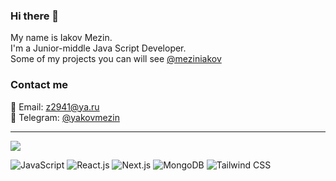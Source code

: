 ### Hi there 👋

My name is Iakov Mezin.
<br>I'm a Junior-middle Java Script Developer.
<br>
Some of my projects you can will see [@meziniakov](https://github.com/meziniakov)
### Contact me
📧 Email: [z2941@ya.ru](mailto:z2941@ya.ru)
<br>
📑 Telegram: [@yakovmezin](https://t.me/yakovmezin)
___
<img src="https://github-readme-stats.vercel.app/api?username=meziniakov&title_color=0074D9&text_color=E5C07B&icon_color=2ECC40&border_color=30363D&bg_color=161B22&show_icons=true&cache_seconds=1800&locale=en&border_radius=5&hide=,issues,&count_private=true&include_all_commit=true">

![JavaScript](https://img.shields.io/badge/JavaScript-ED8B00?style=for-the-badge&logo=javaScript&logoColor=white) ![React.js](https://img.shields.io/badge/React-0095D5?&style=for-the-badge&logo=react&logoColor=white) ![Next.js](https://img.shields.io/badge/Next.js-000?&style=for-the-badge&logo=next.js&logoColor=white) ![MongoDB](https://img.shields.io/badge/MongoDB-000?style=for-the-badge&logo=mongodb&logoColor=green) ![Tailwind CSS](https://img.shields.io/badge/tailwind_css-e5e7eb?style=for-the-badge&logo=tailwindcss&logoColor=0ea5e9)
